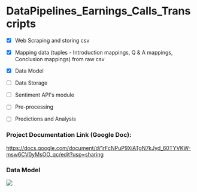 # DataPipelines_Earnings_Calls_Transcripts
     
   - [x] Web Scraping and storing csv
   - [x] Mapping data (tuples - Introduction mappings, Q & A mappings, Conclusion mappings) from raw csv
   - [x] Data Model
   - [ ] Data Storage
   - [ ] Sentiment API's module 
   - [ ] Pre-processing
   - [ ] Predictions and Analysis


### Project Documentation Link (Google Doc):

https://docs.google.com/document/d/1rFcNPuP9XiATgN7kJyd_60TYVKW-msw6CV0yMsOO_qc/edit?usp=sharing

### Data Model

![](https://github.com/jaminaveen/DataPipelines_Earnings_Calls_Transcripts/blob/master/INFO7374%20Project1%20Pipeline.jpeg)

